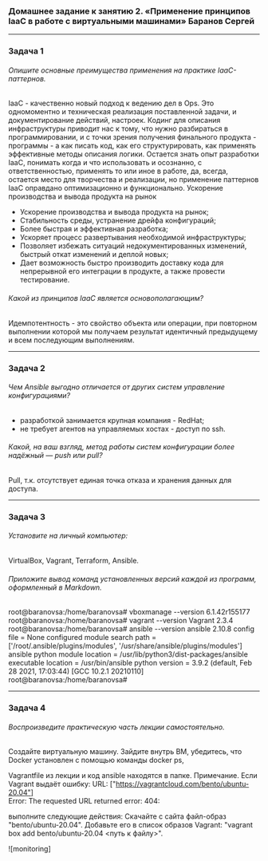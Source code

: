 ### Домашнее задание к занятию 2. «Применение принципов IaaC в работе с виртуальными машинами» Баранов Сергей


---


### Задача 1

###### Опишите основные преимущества применения на практике IaaC-паттернов.
IaaC - качественно новый подход к ведению дел в Ops. Это одномоментно и техническая реализация поставленной задачи, и документирование действий, настроек. Кодинг для описания инфраструктуры приводит нас к тому, что нужно разбираться в программировании, и с точки зрения получения финального продукта - программы - а как писать код, как его структурировать, как применять эффективные методы описания логики. Остается знать опыт разработки IaaC, понимать когда и что использовать и осознанно, с ответственностью, применять то или иное в работе, да, всегда, остается место для творчества и реализации, но применение паттернов IaaC оправдано оптимизационно и функционально. Ускорение производства и вывода продукта на рынок

- Ускорение производства и вывода продукта на рынок;
- Стабильность среды, устранение дрейфа конфигураций;
- Более быстрая и эффективная разработка;
- Ускоряет процесс развертывания необходимой инфраструктуры;
- Позволяет избежать ситуаций недокументированных изменений, быстрый откат изменений и деплой новых;
- Дает возможность быстро производить доставку кода для непрерывной его интеграции в продукте, а также провести тестирование.


###### Какой из принципов IaaC является основополагающим?

Идемпотентность - это свойство объекта или операции, при повторном выполнении которой мы получаем результат идентичный предыдущему и всем  последующим выполнениям.


---


### Задача 2 

###### Чем Ansible выгодно отличается от других систем управление конфигурациями?

- разработкой занимается крупная компания - RedHat;
- не требует агентов на управляемых хостах - доступ по ssh.


###### Какой, на ваш взгляд, метод работы систем конфигурации более надёжный — push или pull?

Pull, т.к. отсутствует единая точка отказа и хранения данных для доступа.


---


### Задача 3

###### Установите на личный компьютер:

VirtualBox,
Vagrant,
Terraform,
Ansible.

###### Приложите вывод команд установленных версий каждой из программ, оформленный в Markdown.

root@baranovsa:/home/baranovsa# vboxmanage --version
6.1.42r155177
root@baranovsa:/home/baranovsa# vagrant --version
Vagrant 2.3.4
root@baranovsa:/home/baranovsa# ansible --version
ansible 2.10.8
  config file = None
  configured module search path = ['/root/.ansible/plugins/modules', '/usr/share/ansible/plugins/modules']
  ansible python module location = /usr/lib/python3/dist-packages/ansible
  executable location = /usr/bin/ansible
  python version = 3.9.2 (default, Feb 28 2021, 17:03:44) [GCC 10.2.1 20210110]
root@baranovsa:/home/baranovsa#


---


### Задача 4


###### Воспроизведите практическую часть лекции самостоятельно.

Создайте виртуальную машину. Зайдите внутрь ВМ, убедитесь, что Docker установлен с помощью команды docker ps,

Vagrantfile из лекции и код ansible находятся в папке.
Примечание. Если Vagrant выдаёт ошибку:
URL: ["https://vagrantcloud.com/bento/ubuntu-20.04"]     
Error: The requested URL returned error: 404:

выполните следующие действия:
Скачайте с сайта файл-образ "bento/ubuntu-20.04".
Добавьте его в список образов Vagrant: "vagrant box add bento/ubuntu-20.04 <путь к файлу>".

![monitoring]
